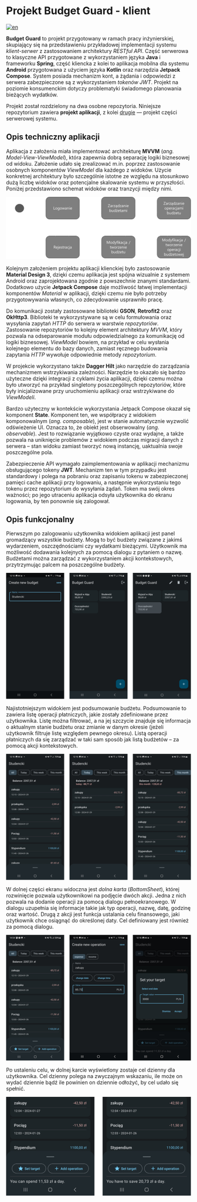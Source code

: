 # Projekt Budget Guard - klient

[![en](https://img.shields.io/badge/lang-en-red.svg)](README.md)

**Budget Guard** to projekt przygotowany w ramach pracy inżynierskiej, skupiający się na przedstawieniu przykładowej implementacji systemu *klient-serwer* z zastosowaniem architektury *RESTful API*. Część serwerowa to klasyczne API przygotowane z wykorzystaniem języka **Java** i frameworku **Spring**, część kliencka z kolei to aplikacja mobilna dla systemu **Android** przygotowana z użyciem języka **Kotlin** oraz narzędzia **Jetpack Compose**. System posiada mechanizm kont, a żądania i odpowiedzi z serwera zabezpieczone są z wykorzystaniem *tokenów JWT*. Projekt na poziomie konsumenckim dotyczy problematyki świadomego planowania bieżących wydatków.

Projekt został rozdzielony na dwa osobne repozytoria. Niniejsze repozytorium zawiera **projekt aplikacji**, z kolei [drugie](https://github.com/prax19/budget-guard-api) — projekt części serwerowej systemu.

## Opis techniczny aplikacji

Aplikacja z założenia miała implementować architekturę **MVVM** (*ang. Model-View-ViewModel*), która zapewnia dobrą separację logiki biznesowej od widoku. Założenie udało się zrealizować m.in. poprzez zastosowanie osobnych komponentów *ViewModel* dla każdego z widoków. Użycie konkretnej architektury było szczególnie istotne ze względu na stosunkowo dużą liczbę widoków oraz potencjalne skalowanie systemu w przyszłości. Poniżej przedstawiono schemat widoków oraz tranzycji między nimi.

![Graf widoków](images/image-2.png)

Kolejnym założeniem projektu aplikacji klienckiej było zastosowanie **Material Design 3**, dzięki czemu aplikacja jest spójna wizualnie z systemem Android oraz zaprojektowana zgodnie z powszechnie znanymi standardami. Dodatkowo użycie **Jetpack Compose** daje możliwość łatwej implementacji komponentów *Material* w aplikacji, dzięki czemu nie było potrzeby przygotowywania własnych, co zdecydowanie usprawniło pracę.

Do komunikacji zostały zastosowane biblioteki **GSON**, **Retrofit2** oraz **OkHttp3**. Biblioteki te wykorzystywane są w celu formułowania oraz wysyłania zapytań *HTTP* do serwera w warstwie *repozytoriów*. Zastosowanie repozytoriów to kolejny element architektury *MVVM*, który pozwala na odseparowanie modułu odpowiedzialnego za komunikację od logiki biznesowej. *ViewModel* bowiem, na przykład w celu wysłania kolejnego elementu do bazy danych, zamiast ręcznego budowania zapytania *HTTP* wywołuje odpowiednie metody *repozytorium*.

W projekcie wykorzystano także **Dagger Hilt** jako narzędzie do zarządzania mechanizmem wstrzykiwania zależności. Narzędzie to okazało się bardzo użyteczne dzięki integracji z cyklami życia aplikacji, dzięki czemu można było utworzyć na przykład singletony poszczególnych repozytoriów, które były inicjalizowane przy uruchomieniu aplikacji oraz wstrzykiwane do *ViewModeli*.

Bardzo użyteczny w kontekście wykorzystania Jetpack Compose okazał się komponent **State**. Komponent ten, we współpracy z widokiem komponowalnym (*ang. composable*), jest w stanie automatycznie wyzwolić odświeżenie UI. Oznacza to, że obiekt jest obserwowalny (*ang. observable*). Jest to rozwiązanie wyjątkowo czyste oraz wydajne, a także pozwala na uniknięcie problemów z widokiem podczas migracji danych z serwera – stan widoku zamiast tworzyć nową instancję, uaktualnia swoje poszczególne pola. 

Zabezpieczenie API wymagało zaimplementowania w aplikacji mechanizmu obsługującego tokeny **JWT**. Mechanizm ten w tym przypadku jest standardowy i polega na pobraniu oraz zapisaniu tokenu w zabezpieczonej pamięci cache aplikacji przy logowaniu, a następnie wykorzystaniu tego tokenu przez repozytorium do wysyłania żądań. Token ma swój okres ważności; po jego utraceniu aplikacja odsyła użytkownika do ekranu logowania, by ten ponownie się zalogował.

## Opis funkcjonalny

Pierwszym po zalogowaniu użytkownika widokiem aplikacji jest panel gromadzący wszystkie budżety. Mogą to być budżety związane z jakimś wydarzeniem, oszczędnościami czy wydatkami bieżącymi. Użytkownik ma możliwość dodawania kolejnych za pomocą dialogu z pytaniem o nazwę. Budżetami można zarządzać z wykorzystaniem akcji kontekstowych, przytrzymując palcem na poszczególne budżety.

![Widok główny](images/2.png)

Najistotniejszym widokiem jest podsumowanie budżetu. Podsumowanie to zawiera listę operacji płatniczych, jakie zostały zdefiniowane przez użytkownika. Listę można filtrować, a na jej szczycie znajduje się informacja o aktualnym stanie budżetu oraz zmianie w danym okresie (jeżeli użytkownik filtruje listę względem pewnego okresu). Listą operacji płatniczych da się zarządzać w taki sam sposób jak listą budżetów – za pomocą akcji kontekstowych.

![Widok operacji](images/3.png)

W dolnej części ekranu widoczna jest *dolna karta* (*BottomSheet*), której rozwinięcie pozwala użytkownikowi na podjęcie dwóch akcji. Jedna z nich pozwala na dodanie operacji za pomocą dialogu pełnoekranowego. W dialogu uzupełnia się informacje takie jak typ operacji, nazwę, datę, godzinę oraz wartość. Drugą z akcji jest funkcja ustalania celu finansowego, jaki użytkownik chce osiągnąć do określonej daty. Cel definiowany jest również za pomocą dialogu.

![Funkcje w widoku operacji](images/4.png)

Po ustaleniu celu, w dolnej karcie wyświetlony zostaje cel dzienny dla użytkownika. Cel dzienny polega na zwyczajnym wskazaniu, ile może on wydać dziennie bądź ile powinien on dziennie odłożyć, by cel udało się spełnić.

![Funkjca celów budżetowych w widoku operacji](images/5.png)
